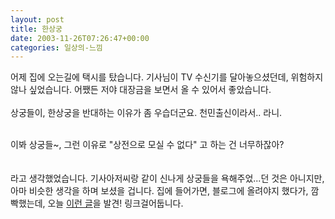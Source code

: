 ```yaml
---
layout: post
title: 한상궁
date: 2003-11-26T07:26:47+00:00
categories: 일상의-느낌
---
```

어제 집에 오는길에 택시를 탔습니다. 기사님이 TV 수신기를 달아놓으셨던데, 위험하지 않나 싶었습니다. 어쨌든 저야 대장금을 보면서 올 수 있어서 좋았습니다.<br /><br />상궁들이, 한상궁을 반대하는 이유가 좀 우습더군요. 천민출신이라서.. 라니.<br /><br /><div class=box>이봐 상궁들~, 그런 이유로 "상전으로 모실 수 없다" 고 하는 건 너무하잖아?</div><br /><br />라고 생각했었습니다. 기사아저씨랑 같이 신나게 상궁들을 욕해주었...던 것은 아니지만, 아마 비슷한 생각을 하며 보셨을 겁니다. 집에 들어가면, 블로그에 올려야지 했다가, 깜빡했는데, 오늘 <a href="http://blog.webservices.or.kr/hollobit/archives/000251.html" target=bb>이런 글</a>을 발견! 링크걸어둡니다.
